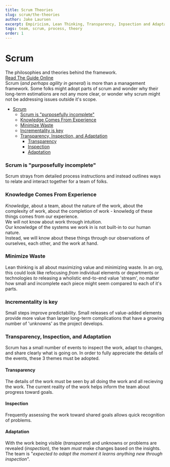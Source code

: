 ```yaml
---
title: Scrum Theories
slug: scrum/the-theories
author: Jake Laursen
excerpt: Empiricism, Lean Thinking, Transparency, Inpsection and Adaptation keep Scrum honest
tags: team, scrum, process, theory
order: 1
---
```


# Scrum

The philosophies and theories behind the framework.  
[Read The Guide Online](https://scrumguides.org/scrum-guide.html)  
Scrum (_and perhaps agility in general_) is more than a management framework. Some folks might adopt parts of scrum and wonder why their long-term estimations are not any more clear, or wonder why scrum might not be addressing issues outside it's scope.

- [Scrum](#scrum)
  - [Scrum is "purposefully incomplete"](#scrum-is-purposefully-incomplete)
  - [Knowledge Comes From Experience](#knowledge-comes-from-experience)
  - [Minimize Waste](#minimize-waste)
  - [Incrementality is key](#incrementality-is-key)
  - [Transparency, Inspection, and Adaptation](#transparency-inspection-and-adaptation)
    - [Transparency](#transparency)
    - [Inspection](#inspection)
    - [Adaptation](#adaptation)

### Scrum is "purposefully incomplete"

Scrum strays from detailed process instructions and instead outlines ways to relate and interact together for a team of folks.

### Knowledge Comes From Experience

_Knowledge_, about a team, about the nature of the work, about the complexity of work, about the completion of work - knowledg of these things comes from our experience.  
We will not know about work through intuition.  
Our knowledge of the systems we work in is not built-in to our human nature.  
Instead, we will know about these things through our observations of ourselves, each other, and the work at hand.

### Minimize Waste

Lean thinking is all about maximizing value and minimizing waste. In an org, this could look like refocusing _from_ individual elements or departments or technologies _to_ releasing a wholistic end-to-end value 'stream', no matter how small and incomplete each piece might seem compared to each of it's parts.

### Incrementality is key

Small steps improve predictability. Small releases of value-added elements provide more value than larger long-term complications that have a growing number of 'unknowns' as the project develops.

### Transparency, Inspection, and Adaptation

Scrum has a small number of events to inspect the work, adapt to changes, and share clearly what is going on. In order to fully appreciate the details of the events, these 3 themes must be adopted.

#### Transparency

The details of the work must be seen by all doing the work and all recieving the work. The current reality of the work helps inform the team about progress toward goals.

#### Inspection

Frequently assessing the work toward shared goals allows quick recognition of problems.

#### Adaptation

With the work being visible (_transparent_) and unknowns or problems are revealed (_inspection_), the team _must_ make changes based on the insights. The team is "_expected to adapt the moment it learns anything new through inspection_".
